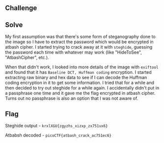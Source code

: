 ## Challenge


## Solve

My first assumption was that there's some form of steganography done to the image so I have to extract the password which would be encrypted in atbash cipher. I started trying to crack away at it with `steghide`, guessing the password each time with whatever may work (like "HideToSee", "AtbashCipher", etc.).

When that didn't work, I looked into more details of the image with `exiftool` and found that it has `Baseline DCT, Huffman coding` encryption. I started extracting raw binary and hex data to see if I can decode the Huffman coding encryption in it to get some information. I tried that for a while and then decided to try out steghide for a while again. I accidentally didn't put in a passphrase one time and it gave me the flag encrypted in atbash cipher. Turns out no passphrase is also an option that I was not aware of.

## Flag

Steghide output - `krxlXGU{zgyzhs_xizxp_zx751vx6}`

Atbabsh decoded - `picoCTF{atbash_crack_ac751ec6}`